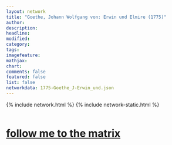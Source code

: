 ```yaml
---
layout: network
title: "Goethe, Johann Wolfgang von: Erwin und Elmire (1775)"
author:
description:
headline:
modified:
category:
tags: 
imagefeature: 
mathjax: 
chart: 
comments: false
featured: false
list: false
networkdata: 1775-Goethe_J-Erwin_und.json
---
```

{% include network.html %}
{% include network-static.html %}
<div class="row">
  <div class="small-5 small-centered columns"><a href="/matrix383"><h1>follow me to the matrix</h1></a>
</div>
</div>
